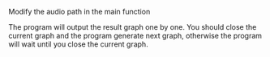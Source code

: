 Modify the audio path in the main function

The program will output the result graph one by one. You should close the current graph and the program generate next graph, otherwise the program will wait until you close the current graph.